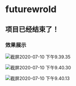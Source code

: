 # futurewrold

## 项目已经结束了！

### 效果展示


![截屏2020-07-10 下午9.39.35](https://tva1.sinaimg.cn/large/007S8ZIlly1ggm7i7axo3j30zi0teasg.jpg)

![截屏2020-07-10 下午9.40.30](https://tva1.sinaimg.cn/large/007S8ZIlly1ggm7iw92wdj31000quqh6.jpg)

![截屏2020-07-10 下午9.40.13](https://tva1.sinaimg.cn/large/007S8ZIlly1ggm7ik6j0qj30ze0pee07.jpg)
